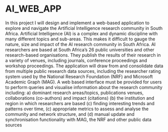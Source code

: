 # AI_WEB_APP
In this project I will design and implement a web-based application to explore and navigate the Artificial Intelligence 
research community in South Africa. Artificial Intelligence (AI) is a complex and dynamic discipline with many different 
topics and sub-areas. This makes it difficult to gauge the nature, size and impact of the AI research community in 
South Africa. AI researchers are based at South Africa’s 26 public universities and other research-based organisations.
They publish the results of their research in a variety of venues, including journals, conference proceedings and workshop
proceedings. The application will draw from and consolidate data from multiple public research data sources, including the 
researcher rating system used by the National Research Foundation (NRF) and Microsoft Academic Graph (MAG). A web based 
interface must be provided for users to perform queries and visualise information about the research community 
including: a) dominant research areas/topics, publications venues, collaborations (co-authors) and impact (citations) (b) 
the institution and region in which researchers are based (c) finding interesting trends and patterns over time, (c) 
appropriate metrics to assess and analyse the community and network structure, 
and (d) manual update and synchronisation functionality with MAG, the NRF and other public data sources
